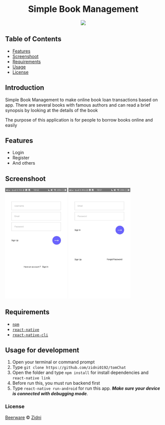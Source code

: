 <h1 align="center">Simple Book Management</h1>
<p align="center">
  <img width="150" src="https://diybookcovers.com/3Dmockups/assets/images/thumbs/groupF.png"/>
</p>


## Table of Contents

- [Features](#features)
- [Screenshoot](#screenshoot)
- [Requirements](#requirements)
- [Usage](#usage-for-development)
- [License](#license)

## Introduction
Simple Book Management to make online book loan transactions based on app. There are several books with famous authors and can read a brief synopsis by looking at the details of the book

The purpose of this application is for people to borrow books online and easily

## Features
* Login
* Register
* And others
## Screenshoot
<div>
    <img src="src/Screenshoot/screenshoot.jpg" width="200">
    <img src="src/Screenshoot/screenshoot1.jpg"width="200">
</div>

## Requirements
* [`npm`](https://www.npmjs.com/get-npm)
* [`react-native`](https://facebook.github.io/react-native/)
* [`react-native-cli`](https://github.com/react-native-community/cli)

## Usage for development
1. Open your terminal or command prompt
2. Type `git clone https://github.com/zidni0192/tomChat`
3. Open the folder and type `npm install` for install dependencies and `react-native link`
4. Before run this, you must run backend first
5. Type `react-native run-android` for run this app. ***Make sure your device is connected with debugging mode***.

### License
[Beerware](https://en.wikipedia.org/wiki/Beerware "Beerware") © [Zidni](https://github.com/zidni0192 "Zidni")